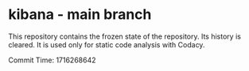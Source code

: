 # kibana - main branch

This repository contains the frozen state of the repository.
Its history is cleared. It is used only for static code
analysis with Codacy.

Commit Time: 1716268642